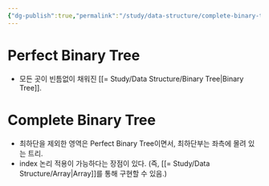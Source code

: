 ```yaml
---
{"dg-publish":true,"permalink":"/study/data-structure/complete-binary-tree/","created":"2023-12-04T23:02:37.000+09:00","updated":"2023-12-04T23:02:37.000+09:00"}
---
```


# Perfect Binary Tree
- 모든 곳이 빈틈없이 채워진 [[= Study/Data Structure/Binary Tree\|Binary Tree]].

# Complete Binary Tree
- 최하단을 제외한 영역은 Perfect Binary Tree이면서, 최하단부는 좌측에 몰려 있는 트리.
- index 논리 적용이 가능하다는 장점이 있다. (즉, [[= Study/Data Structure/Array\|Array]]를 통해 구현할 수 있음.)